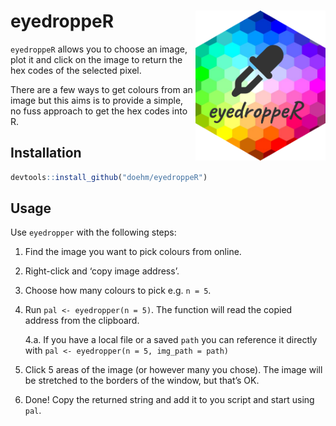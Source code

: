 
# eyedroppeR <img src='dev/images/hex1.png' align="right" height="240" />

`eyedroppeR` allows you to choose an image, plot it and click on the
image to return the hex codes of the selected pixel.

There are a few ways to get colours from an image but this aims is to
provide a simple, no fuss approach to get the hex codes into R.

## Installation

``` r
devtools::install_github("doehm/eyedroppeR")
```

## Usage

Use `eyedropper` with the following steps:

1.  Find the image you want to pick colours from online.

2.  Right-click and ‘copy image address’.

3.  Choose how many colours to pick e.g. `n = 5`.

4.  Run `pal <- eyedropper(n = 5)`. The function will read the copied
    address from the clipboard.

    4.a. If you have a local file or a saved `path` you can reference it
    directly with `pal <- eyedropper(n = 5, img_path = path)`

5.  Click 5 areas of the image (or however many you chose). The image
    will be stretched to the borders of the window, but that’s OK.

6.  Done! Copy the returned string and add it to you script and start
    using `pal`.

